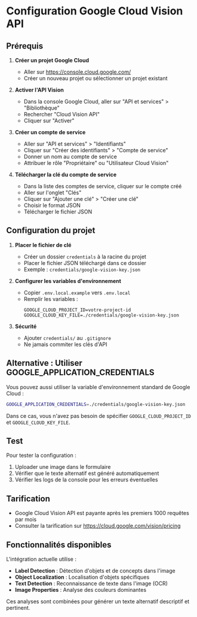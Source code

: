 # Configuration Google Cloud Vision API

## Prérequis

1. **Créer un projet Google Cloud**

   - Aller sur https://console.cloud.google.com/
   - Créer un nouveau projet ou sélectionner un projet existant

2. **Activer l'API Vision**

   - Dans la console Google Cloud, aller sur "API et services" > "Bibliothèque"
   - Rechercher "Cloud Vision API"
   - Cliquer sur "Activer"

3. **Créer un compte de service**

   - Aller sur "API et services" > "Identifiants"
   - Cliquer sur "Créer des identifiants" > "Compte de service"
   - Donner un nom au compte de service
   - Attribuer le rôle "Propriétaire" ou "Utilisateur Cloud Vision"

4. **Télécharger la clé du compte de service**
   - Dans la liste des comptes de service, cliquer sur le compte créé
   - Aller sur l'onglet "Clés"
   - Cliquer sur "Ajouter une clé" > "Créer une clé"
   - Choisir le format JSON
   - Télécharger le fichier JSON

## Configuration du projet

1. **Placer le fichier de clé**

   - Créer un dossier `credentials` à la racine du projet
   - Placer le fichier JSON téléchargé dans ce dossier
   - Exemple : `credentials/google-vision-key.json`

2. **Configurer les variables d'environnement**

   - Copier `.env.local.example` vers `.env.local`
   - Remplir les variables :
     ```
     GOOGLE_CLOUD_PROJECT_ID=votre-project-id
     GOOGLE_CLOUD_KEY_FILE=./credentials/google-vision-key.json
     ```

3. **Sécurité**
   - Ajouter `credentials/` au `.gitignore`
   - Ne jamais commiter les clés d'API

## Alternative : Utiliser GOOGLE_APPLICATION_CREDENTIALS

Vous pouvez aussi utiliser la variable d'environnement standard de Google Cloud :

```bash
GOOGLE_APPLICATION_CREDENTIALS=./credentials/google-vision-key.json
```

Dans ce cas, vous n'avez pas besoin de spécifier `GOOGLE_CLOUD_PROJECT_ID` et `GOOGLE_CLOUD_KEY_FILE`.

## Test

Pour tester la configuration :

1. Uploader une image dans le formulaire
2. Vérifier que le texte alternatif est généré automatiquement
3. Vérifier les logs de la console pour les erreurs éventuelles

## Tarification

- Google Cloud Vision API est payante après les premiers 1000 requêtes par mois
- Consulter la tarification sur https://cloud.google.com/vision/pricing

## Fonctionnalités disponibles

L'intégration actuelle utilise :

- **Label Detection** : Détection d'objets et de concepts dans l'image
- **Object Localization** : Localisation d'objets spécifiques
- **Text Detection** : Reconnaissance de texte dans l'image (OCR)
- **Image Properties** : Analyse des couleurs dominantes

Ces analyses sont combinées pour générer un texte alternatif descriptif et pertinent.
